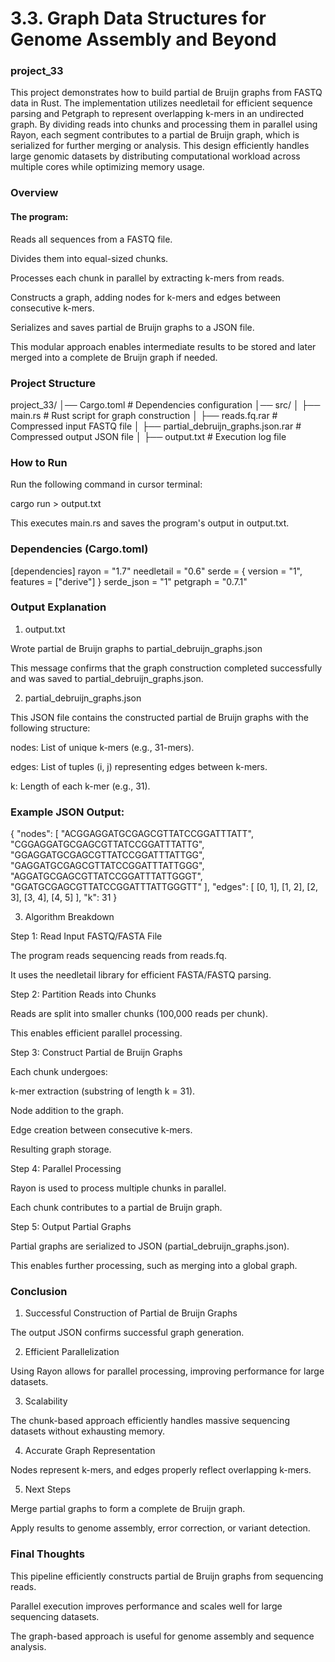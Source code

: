 # 3.3. Graph Data Structures for Genome Assembly and Beyond

### project_33

This project demonstrates how to build partial de Bruijn graphs from FASTQ data in Rust. The implementation utilizes needletail for efficient sequence parsing and Petgraph to represent overlapping k-mers in an undirected graph. By dividing reads into chunks and processing them in parallel using Rayon, each segment contributes to a partial de Bruijn graph, which is serialized for further merging or analysis. This design efficiently handles large genomic datasets by distributing computational workload across multiple cores while optimizing memory usage.

### Overview

#### The program:

Reads all sequences from a FASTQ file.

Divides them into equal-sized chunks.

Processes each chunk in parallel by extracting k-mers from reads.

Constructs a graph, adding nodes for k-mers and edges between consecutive k-mers.

Serializes and saves partial de Bruijn graphs to a JSON file.

This modular approach enables intermediate results to be stored and later merged into a complete de Bruijn graph if needed.

### Project Structure

project_33/
│── Cargo.toml                   # Dependencies configuration
│── src/
│   ├── main.rs                  # Rust script for graph construction
│   ├── reads.fq.rar              # Compressed input FASTQ file
│   ├── partial_debruijn_graphs.json.rar  # Compressed output JSON file
│   ├── output.txt                # Execution log file

### How to Run

Run the following command in cursor terminal:

cargo run > output.txt

This executes main.rs and saves the program's output in output.txt.

### Dependencies (Cargo.toml)

[dependencies]
rayon = "1.7"
needletail = "0.6"
serde = { version = "1", features = ["derive"] }
serde_json = "1"
petgraph = "0.7.1"

### Output Explanation

1. output.txt

Wrote partial de Bruijn graphs to partial_debruijn_graphs.json

This message confirms that the graph construction completed successfully and was saved to partial_debruijn_graphs.json.

2. partial_debruijn_graphs.json

This JSON file contains the constructed partial de Bruijn graphs with the following structure:

nodes: List of unique k-mers (e.g., 31-mers).

edges: List of tuples (i, j) representing edges between k-mers.

k: Length of each k-mer (e.g., 31).

### Example JSON Output:

{
  "nodes": [
    "ACGGAGGATGCGAGCGTTATCCGGATTTATT",
    "CGGAGGATGCGAGCGTTATCCGGATTTATTG",
    "GGAGGATGCGAGCGTTATCCGGATTTATTGG",
    "GAGGATGCGAGCGTTATCCGGATTTATTGGG",
    "AGGATGCGAGCGTTATCCGGATTTATTGGGT",
    "GGATGCGAGCGTTATCCGGATTTATTGGGTT"
  ],
  "edges": [
    [0, 1],
    [1, 2],
    [2, 3],
    [3, 4],
    [4, 5]
  ],
  "k": 31
}

3. Algorithm Breakdown

Step 1: Read Input FASTQ/FASTA File

The program reads sequencing reads from reads.fq.

It uses the needletail library for efficient FASTA/FASTQ parsing.

Step 2: Partition Reads into Chunks

Reads are split into smaller chunks (100,000 reads per chunk).

This enables efficient parallel processing.

Step 3: Construct Partial de Bruijn Graphs

Each chunk undergoes:

k-mer extraction (substring of length k = 31).

Node addition to the graph.

Edge creation between consecutive k-mers.

Resulting graph storage.

Step 4: Parallel Processing

Rayon is used to process multiple chunks in parallel.

Each chunk contributes to a partial de Bruijn graph.

Step 5: Output Partial Graphs

Partial graphs are serialized to JSON (partial_debruijn_graphs.json).

This enables further processing, such as merging into a global graph.

### Conclusion

1. Successful Construction of Partial de Bruijn Graphs

The output JSON confirms successful graph generation.

2. Efficient Parallelization

Using Rayon allows for parallel processing, improving performance for large datasets.

3. Scalability

The chunk-based approach efficiently handles massive sequencing datasets without exhausting memory.

4. Accurate Graph Representation

Nodes represent k-mers, and edges properly reflect overlapping k-mers.

5. Next Steps

Merge partial graphs to form a complete de Bruijn graph.

Apply results to genome assembly, error correction, or variant detection.

### Final Thoughts

This pipeline efficiently constructs partial de Bruijn graphs from sequencing reads.

Parallel execution improves performance and scales well for large sequencing datasets.

The graph-based approach is useful for genome assembly and sequence analysis.


